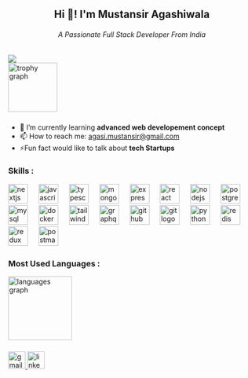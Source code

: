 
<h2 align="center">Hi 👋! I'm Mustansir Agashiwala</h1>
<h6 align="center">A Passionate Full Stack Developer From India</h6>

<div align="left">
  <img src="https://visitor-badge.laobi.icu/badge?page_id=Mustansir101.Mustansir101&"  />
</div>

<div align="left">
  <img src="https://github-profile-trophy.vercel.app?username=Mustansir101&theme=flat" height="100" alt="trophy graph"  />
</div>

###
- 🌱 I’m currently learning **advanced web developement concept**
- 📫 How to reach me: agasi.mustansir@gmail.com
- ⚡Fun fact would like to talk about **tech Startups**

### Skills :
<div align="left">
  <img src="https://skillicons.dev/icons?i=nextjs" height="40" alt="nextjs logo"  />
  <img width="14" />
  <img src="https://skillicons.dev/icons?i=js" height="40" alt="javascript logo"  />
  <img width="14" />
  <img src="https://skillicons.dev/icons?i=ts" height="40" alt="typescript logo"  />
  <img width="14" />
  <img src="https://skillicons.dev/icons?i=mongodb" height="40" alt="mongodb logo"  />
  <img width="14" />
  <img src="https://skillicons.dev/icons?i=express" height="40" alt="express logo"  />
  <img width="14" />
  <img src="https://skillicons.dev/icons?i=react" height="40" alt="react logo"  />
  <img width="14" />
  <img src="https://skillicons.dev/icons?i=nodejs" height="40" alt="nodejs logo"  />
  <img width="14" />
  <img src="https://cdn.jsdelivr.net/gh/devicons/devicon/icons/postgresql/postgresql-original.svg" height="40" alt="postgresql logo"  />
  <img width="14" />
  <img src="https://skillicons.dev/icons?i=mysql" height="40" alt="mysql logo"  />
  <img width="14" />
  <img src="https://skillicons.dev/icons?i=docker" height="40" alt="docker logo"  />
  <img width="14" />
  <img src="https://skillicons.dev/icons?i=tailwind" height="40" alt="tailwindcss logo"  />
  <img width="14" />
  <img src="https://skillicons.dev/icons?i=graphql" height="40" alt="graphql logo"  />
  <img width="14" />
  <img src="https://skillicons.dev/icons?i=github" height="40" alt="github logo"  />
  <img width="14" />
  <img src="https://skillicons.dev/icons?i=git" height="40" alt="git logo"  />
  <img width="14" />
  <img src="https://skillicons.dev/icons?i=py" height="40" alt="python logo"  />
  <img width="14" />
  <img src="https://skillicons.dev/icons?i=redis" height="40" alt="redis logo"  />
  <img width="14" />
  <img src="https://skillicons.dev/icons?i=redux" height="40" alt="redux logo"  />
  <img width="14" />
  <img src="https://cdn.simpleicons.org/postman/FF6C37" height="40" alt="postman logo"  />
</div>

### Most Used Languages :

<div align="left">
  <img src="https://github-readme-stats.vercel.app/api/top-langs?username=Mustansir101&locale=en&hide_title=true&layout=compact&card_width=320&langs_count=7&theme=nightowl&hide_border=true&order=2" height="130" alt="languages graph"  />
</div>

###

<div align="left">
  <a href="mailto:agasi.mustansir@gmail.com" target="_blank">
    <img src="https://img.shields.io/static/v1?message=Gmail&logo=gmail&label=&color=D14836&logoColor=white&labelColor=&style=for-the-badge" height="35" alt="gmail logo"  />
  </a>
  <a href="https://www.linkedin.com/in/mustansir-agasi-3218b6211/" target="_blank">
    <img src="https://img.shields.io/static/v1?message=LinkedIn&logo=linkedin&label=&color=0077B5&logoColor=white&labelColor=&style=for-the-badge" height="35" alt="linkedin logo"  />
  </a>
</div>

###
